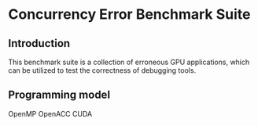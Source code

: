 # Concurrency Error Benchmark Suite
## Introduction
This benchmark suite is a collection of erroneous GPU applications, which can be utilized to test the correctness of debugging tools.

## Programming model
OpenMP
OpenACC
CUDA
